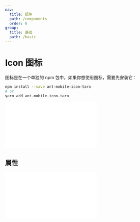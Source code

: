 ```yaml
---
nav:
  title: 组件
  path: /components
  order: 6
group:
  title: 基础
  path: /basic
---
```


# Icon 图标

图标是在一个单独的 npm 包中，如果你想使用图标，需要先安装它：

```bash
npm install --save ant-mobile-icon-taro
# or
yarn add ant-mobile-icon-taro
```

<embed src="../../../../ant-mobile-icon-taro/README.md#L19-L84"></embed>

<code src="@ui/Icon"></code>

## 属性

<embed src="../../../../ant-mobile-icon-taro/README.md#L96-L103"></embed>
